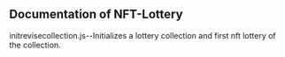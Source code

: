 Documentation of NFT-Lottery
----------------------------


initrevisecollection.js--Initializes a lottery collection and first nft lottery of the collection.



